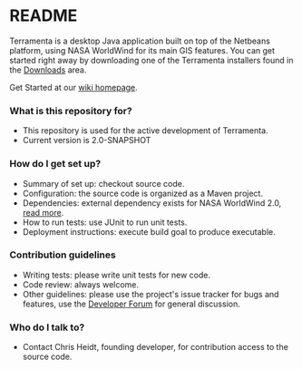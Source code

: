 # README #

Terramenta is a desktop Java application built on top of the Netbeans platform, using NASA WorldWind for its main GIS features.  You can get started right away by downloading one of the Terramenta installers found in the [Downloads](https://bitbucket.org/teamninjaneer/terramenta/downloads) area.  

Get Started at our [wiki homepage](/teamninjaneer/terramenta/wiki).

### What is this repository for? ###

* This repository is used for the active development of Terramenta.
* Current version is 2.0-SNAPSHOT

### How do I get set up? ###

* Summary of set up: checkout source code.
* Configuration: the source code is organized as a Maven project.
* Dependencies: external dependency exists for NASA WorldWind 2.0, [read more](https://bitbucket.org/teamninjaneer/terramenta/wiki/Building).
* How to run tests: use JUnit to run unit tests.
* Deployment instructions: execute build goal to produce executable.

### Contribution guidelines ###

* Writing tests: please write unit tests for new code.
* Code review: always welcome.
* Other guidelines: please use the project's issue tracker for bugs and features, use the [Developer Forum](https://groups.google.com/forum/#!forum/terramenta-dev) for general discussion.

### Who do I talk to? ###

* Contact Chris Heidt, founding developer, for contribution access to the source code.